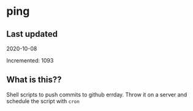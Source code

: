 # ping

## Last updated
2020-10-08

Incremented: 1093

## What is this??
Shell scripts to push commits to github errday. Throw it on a server and schedule the script with `cron`
